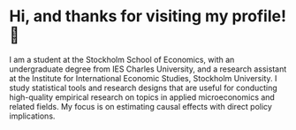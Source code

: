 # Hi, and thanks for visiting my profile! 👋
I am a student at the Stockholm School of Economics, with an undergraduate degree from IES Charles University, and a research assistant at the Institute for International Economic Studies, Stockholm University. I study statistical tools and research designs that are useful for conducting high-quality empirical research on topics in applied microeconomics and related fields. My focus is on estimating causal effects with direct policy implications.



 

 






